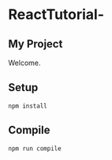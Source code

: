 # ReactTutorial-

My Project
---
 
Welcome.
 
 
 
Setup
---
 
```
npm install
```
 
 
 
Compile
---
 
```
npm run compile
```
